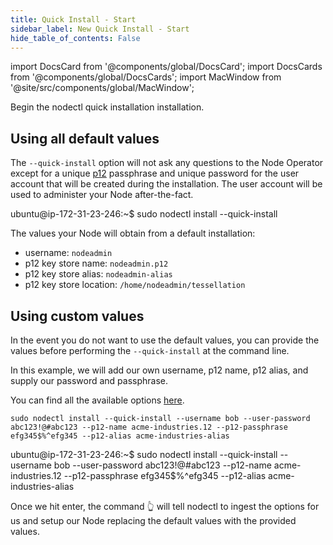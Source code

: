 ```yaml
---
title: Quick Install - Start
sidebar_label: New Quick Install - Start 
hide_table_of_contents: False
---
```

<intro-end />

import DocsCard from '@components/global/DocsCard';
import DocsCards from '@components/global/DocsCards';
import MacWindow from '@site/src/components/global/MacWindow';

<head>
  <title>Constellation Network Automation with nodectl</title>
  <meta
    name="description"
    content="nodectl new quick installation"
  />
</head>

Begin the nodectl quick installation installation.

## Using all default values

The `--quick-install` option will not ask any questions to the Node Operator except for a unique [p12](/validate/validator/p12) passphrase and unique password for the user account that will be created during the installation.  The user account will be used to administer your Node after-the-fact.

<MacWindow>
ubuntu@ip-172-31-23-246:~$ sudo nodectl install --quick-install
</MacWindow>

The values your Node will obtain from a default installation:
- username: `nodeadmin`
- p12 key store name: `nodeadmin.p12`
- p12 key store alias: `nodeadmin-alias`
- p12 key store location: `/home/nodeadmin/tessellation`

## Using custom values

In the event you do not want to use the default values, you can provide the values before performing the `--quick-install` at the command line.

In this example, we will add our own username, p12 name, p12 alias, and supply our password and passphrase. 

You can find all the available options [here](/validate/automated/nodectlCommands#install).

```
sudo nodectl install --quick-install --username bob --user-password abc123!@#abc123 --p12-name acme-industries.12 --p12-passphrase efg345$%^efg345 --p12-alias acme-industries-alias 
```
<MacWindow>
ubuntu@ip-172-31-23-246:~$ sudo nodectl install --quick-install --username bob --user-password abc123!@#abc123 --p12-name acme-industries.12 --p12-passphrase efg345$%^efg345 --p12-alias acme-industries-alias 
</MacWindow>

Once we hit enter, the command 👆 will tell nodectl to ingest the options for us and setup our Node replacing the default values with the provided values.




